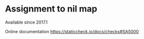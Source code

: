 # Assignment to nil map

Available since
    2017.1

Online documentation
    https://staticcheck.io/docs/checks#SA5000
